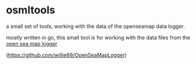 # osmltools
a small set of tools, working with the data of the openseamap data logger.

mostly written in go, this small tool is for working with the data files from the [open sea map logger](https://wiki.openseamap.org/wiki/OpenSeaMap-dev:HW-logger/OSeaM)

(https://github.com/willie68/OpenSeaMapLogger)
